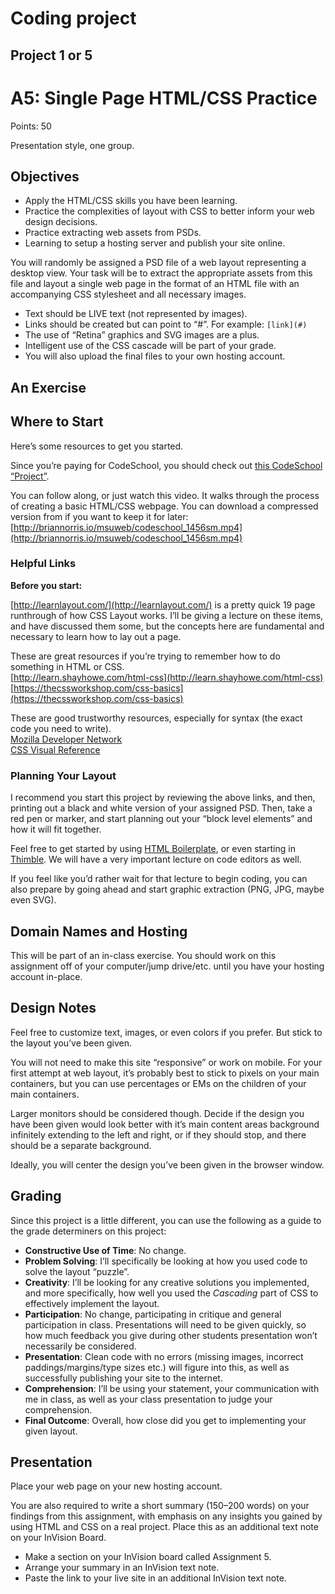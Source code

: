 # Coding project

## Project 1 or 5

# A5: Single Page HTML/CSS Practice

Points: 50

Presentation style, one group.

## Objectives

*   Apply the HTML/CSS skills you have been learning.
*   Practice the complexities of layout with CSS to better inform your web design decisions.
*   Practice extracting web assets from PSDs.
*   Learning to setup a hosting server and publish your site online.

You will randomly be assigned a PSD file of a web layout representing a desktop view. Your task will be to extract the appropriate assets from this file and layout a single web page in the format of an HTML file with an accompanying CSS stylesheet and all necessary images.

*   Text should be LIVE text (not represented by images).
*   Links should be created but can point to “#”. For example: `[link](#)`
*   The use of “Retina” graphics and SVG images are a plus.
*   Intelligent use of the CSS cascade will be part of your grade.
*   You will also upload the final files to your own hosting account.

## An Exercise

<!-- To get us started on this assignment, I would like you to do a little research. Find a small component or area on a website (any website, but you could consult our “[curated sources](resources.html)” list), screenshot it, and send me the link via Slack. I will do my best, as a presentation in-class, to inspect and describe how it's built. We want to focus on layout here. Not complex interactions or animations. Find an example where you want to know how the underlying HTML/CSS work to position the elements appropriately. -->

## Where to Start

Here’s some resources to get you started.

Since you’re paying for CodeSchool, you should check out [this CodeSchool “Project”](https://www.codeschool.com/projects/build-a-portfolio-using-html-and-css).

You can follow along, or just watch this video. It walks through the process of creating a basic HTML/CSS webpage. You can download a compressed version from if you want to keep it for later: [http://briannorris.io/msuweb/codeschool_1456sm.mp4](http://briannorris.io/msuweb/codeschool_1456sm.mp4)

### Helpful Links

**Before you start:**

[http://learnlayout.com/](http://learnlayout.com/) is a pretty quick 19 page runthrough of how CSS Layout works. I’ll be giving a lecture on these items, and have discussed them some, but the concepts here are fundamental and necessary to learn how to lay out a page.

These are great resources if you’re trying to remember how to do something in HTML or CSS.  
[http://learn.shayhowe.com/html-css](http://learn.shayhowe.com/html-css)  
[https://thecssworkshop.com/css-basics](https://thecssworkshop.com/css-basics)

These are good trustworthy resources, especially for syntax (the exact code you need to write).  
[Mozilla Developer Network](https://developer.mozilla.org/)  
[CSS Visual Reference](http://cssreference.io)

### Planning Your Layout

I recommend you start this project by reviewing the above links, and then, printing out a black and white version of your assigned PSD. Then, take a red pen or marker, and start planning out your “block level elements” and how it will fit together.

Feel free to get started by using [HTML Boilerplate](https://html5boilerplate.com/), or even starting in [Thimble](https://thimble.mozilla.org/en-US/). We will have a very important lecture on code editors as well.

If you feel like you’d rather wait for that lecture to begin coding, you can also prepare by going ahead and start graphic extraction (PNG, JPG, maybe even SVG).

## Domain Names and Hosting

This will be part of an in-class exercise. You should work on this assignment off of your computer/jump drive/etc. until you have your hosting account in-place.

## Design Notes

Feel free to customize text, images, or even colors if you prefer. But stick to the layout you’ve been given.

You will not need to make this site “responsive” or work on mobile. For your first attempt at web layout, it’s probably best to stick to pixels on your main containers, but you can use percentages or EMs on the children of your main containers.

Larger monitors should be considered though. Decide if the design you have been given would look better with it’s main content areas background infinitely extending to the left and right, or if they should stop, and there should be a separate background.

Ideally, you will center the design you’ve been given in the browser window.

## Grading

Since this project is a little different, you can use the following as a guide to the grade determiners on this project:

*   **Constructive Use of Time**: No change.
*   **Problem Solving**: I’ll specifically be looking at how you used code to solve the layout “puzzle”.
*   **Creativity**: I’ll be looking for any creative solutions you implemented, and more specifically, how well you used the _Cascading_ part of CSS to effectively implement the layout.
*   **Participation**: No change, participating in critique and general participation in class. Presentations will need to be given quickly, so how much feedback you give during other students presentation won’t necessarily be considered.
*   **Presentation**: Clean code with no errors (missing images, incorrect paddings/margins/type sizes etc.) will figure into this, as well as successfully publishing your site to the internet.
*   **Comprehension**: I’ll be using your statement, your communication with me in class, as well as your class presentation to judge your comprehension.
*   **Final Outcome**: Overall, how close did you get to implementing your given layout.

## Presentation

Place your web page on your new hosting account.

You are also required to write a short summary (150–200 words) on your findings from this assignment, with emphasis on any insights you gained by using HTML and CSS on a real project. Place this as an additional text note on your InVision Board.

*   Make a section on your InVision board called Assignment 5.
*   Arrange your summary in an InVision text note.
*   Paste the link to your live site in an additional InVision text note.


